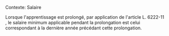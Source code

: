 Contexte: Salaire

Lorsque l'apprentissage est prolongé, par application de l'article L. 6222-11 , le salaire minimum applicable pendant la prolongation est celui correspondant à la dernière année précédant cette prolongation.